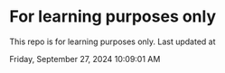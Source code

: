 # For learning purposes only
This repo is for learning purposes only.
Last updated at

Friday, September 27, 2024 10:09:01 AM

